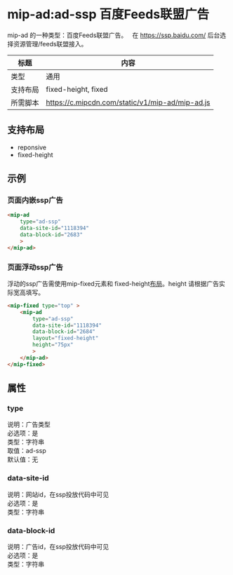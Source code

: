 # mip-ad:ad-ssp 百度Feeds联盟广告

mip-ad 的一种类型：百度Feeds联盟广告。  
在 https://ssp.baidu.com/ 后台选择资源管理/feeds联盟接入。

标题|内容
----|----
类型|通用
支持布局|fixed-height, fixed
所需脚本|https://c.mipcdn.com/static/v1/mip-ad/mip-ad.js


## 支持布局

- reponsive
- fixed-height

## 示例

### 页面内嵌ssp广告

```html
<mip-ad
    type="ad-ssp"
    data-site-id="1118394"
    data-block-id="2683"
    >
</mip-ad>
```

### 页面浮动ssp广告
浮动的ssp广告需使用mip-fixed元素和 fixed-height[布局](https://www.mipengine.org/doc/3-widget/11-widget-layout.html)。height 请根据广告实际宽高填写。

```html
<mip-fixed type="top" >
    <mip-ad
        type="ad-ssp"
        data-site-id="1118394"
        data-block-id="2684"
        layout="fixed-height"
        height="75px"
        >
    </mip-ad>
</mip-fixed>
```

## 属性

### type

说明：广告类型  
必选项：是  
类型：字符串  
取值：ad-ssp  
默认值：无

### data-site-id

说明：网站id，在ssp投放代码中可见  
必选项：是  
类型：字符串  

### data-block-id

说明：广告id，在ssp投放代码中可见  
必选项：是  
类型：字符串  
